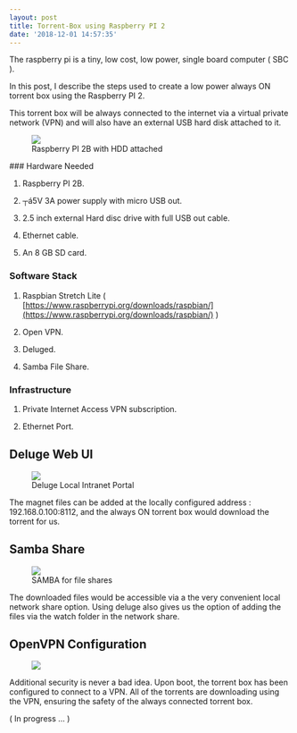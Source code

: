 ```yaml
---
layout: post
title: Torrent-Box using Raspberry PI 2
date: '2018-12-01 14:57:35'
---
```


The raspberry pi is a tiny, low cost, low power, single board computer ( SBC ).

In this post, I describe the steps used to create a low power always ON torrent box using the Raspberry PI 2.

This torrent box will be always connected to the internet via a virtual private network (VPN) and will also have an external USB hard disk attached to it.

<figure class="kg-card kg-image-card"><img src="/content/images/2018/12/main_board_hdd-1.jpg" class="kg-image"><figcaption>Raspberry PI 2B with HDD attached</figcaption></figure>
### Hardware Needed

1. Raspberry PI 2B.

2. ┬á5V 3A power supply with micro USB out.

3. 2.5 inch external Hard disc drive with full USB out cable.

4. Ethernet cable.

5. An 8 GB SD card.

### Software Stack

1. Raspbian Stretch Lite ( [https://www.raspberrypi.org/downloads/raspbian/](https://www.raspberrypi.org/downloads/raspbian/) )

2. Open VPN.

3. Deluged.

4. Samba File Share.

### Infrastructure

1. Private Internet Access VPN subscription.

2. Ethernet Port.

## Deluge Web UI
<figure class="kg-card kg-image-card"><img src="/content/images/2018/12/Deluge-WebUI.jpg" class="kg-image"><figcaption>Deluge Local Intranet Portal</figcaption></figure>

The magnet files can be added at the locally configured address : 192.168.0.100:8112, and the always ON torrent box would download the torrent for us.

## Samba Share
<figure class="kg-card kg-image-card"><img src="/content/images/2018/12/Samba-NFS.jpg" class="kg-image"><figcaption>SAMBA for file shares</figcaption></figure>

The downloaded files would be accessible via a the very convenient local network share option. Using deluge also gives us the option of adding the files via the watch folder in the network share.

## OpenVPN Configuration
<figure class="kg-card kg-image-card"><img src="/content/images/2018/12/IpInfo_VPN.jpg" class="kg-image"></figure>

Additional security is never a bad idea. Upon boot, the torrent box has been configured to connect to a VPN. All of the torrents are downloading using the VPN, ensuring the safety of the always connected torrent box.

( In progress ... )

